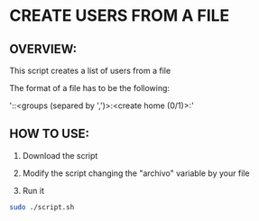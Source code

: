 # CREATE USERS FROM A FILE 

## OVERVIEW:

This script creates a list of users from a file

The format of a file has to be the following:

'<user-name>:<password>:<groups (separed by ',')>:<create home (0/1)>:<shell>'

## HOW TO USE:

1. Download the script 

2. Modify the script changing the "archivo" variable by your file

3. Run it

```bash 
sudo ./script.sh  
```
